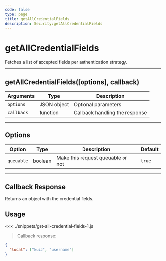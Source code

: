 ```yaml
---
code: false
type: page
title: getAllCredentialFields
description: Security:getAllCredentialFields
---
```


# getAllCredentialFields

Fetches a list of accepted fields per authentication strategy.

---

## getAllCredentialFields([options], callback)

| Arguments  | Type        | Description                    |
| ---------- | ----------- | ------------------------------ |
| `options`  | JSON object | Optional parameters            |
| `callback` | function    | Callback handling the response |

---

## Options

| Option     | Type    | Description                       | Default |
| ---------- | ------- | --------------------------------- | ------- |
| `queuable` | boolean | Make this request queuable or not | `true`  |

---

## Callback Response

Returns an object with the credential fields.

## Usage

<<< ./snippets/get-all-credential-fields-1.js

> Callback response:

```json
{
  "local": ["kuid", "username"]
}
```
